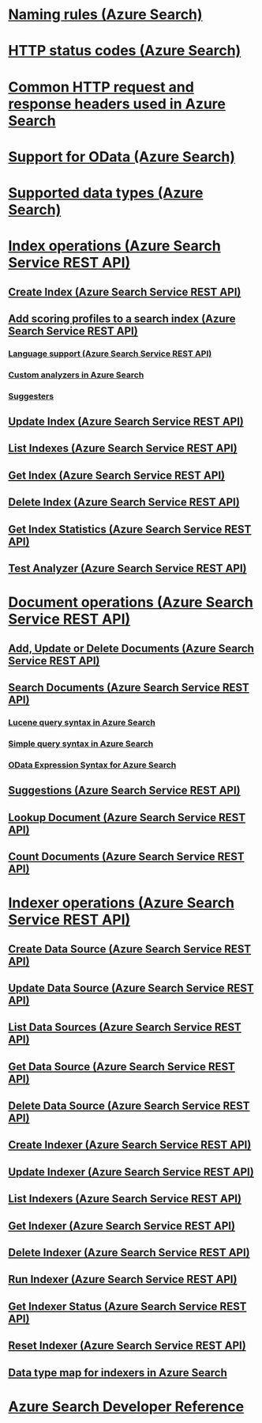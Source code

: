 # [Naming rules (Azure Search)](naming-rules.md)
# [HTTP status codes (Azure Search)](http-status-codes.md)
# [Common HTTP request and response headers used in Azure Search](common-http-request-and-response-headers-used-in-azure-search.md)
# [Support for OData (Azure Search)](support-for-odata.md)
# [Supported data types (Azure Search)](supported-data-types.md)
# [Index operations (Azure Search Service REST API)](index-operations.md)
## [Create Index (Azure Search Service REST API)](create-index.md)
## [Add scoring profiles to a search index (Azure Search Service REST API)](add-scoring-profiles-to-a-search-index.md)
### [Language support (Azure Search Service REST API)](language-support.md)
### [Custom analyzers in Azure Search](custom-analyzers-in-azure-search.md)
### [Suggesters](suggesters.md)
## [Update Index (Azure Search Service REST API)](update-index.md)
## [List Indexes (Azure Search Service REST API)](list-indexes.md)
## [Get Index (Azure Search Service REST API)](get-index.md)
## [Delete Index (Azure Search Service REST API)](delete-index.md)
## [Get Index Statistics (Azure Search Service REST API)](get-index-statistics.md)
## [Test Analyzer (Azure Search Service REST API)](test-analyzer.md)
# [Document operations (Azure Search Service REST API)](document-operations.md)
## [Add, Update or Delete Documents (Azure Search Service REST API)](addupdate-or-delete-documents.md)
## [Search Documents (Azure Search Service REST API)](search-documents.md)
### [Lucene query syntax in Azure Search](lucene-query-syntax-in-azure-search.md)
### [Simple query syntax in Azure Search](simple-query-syntax-in-azure-search.md)
### [OData Expression Syntax for Azure Search](odata-expression-syntax-for-azure-search.md)
## [Suggestions (Azure Search Service REST API)](suggestions.md)
## [Lookup Document (Azure Search Service REST API)](lookup-document.md)
## [Count Documents (Azure Search Service REST API)](count-documents.md)
# [Indexer operations (Azure Search Service REST API)](indexer-operations.md)
## [Create Data Source (Azure Search Service REST API)](create-data-source.md)
## [Update Data Source (Azure Search Service REST API)](update-data-source.md)
## [List Data Sources (Azure Search Service REST API)](list-data-sources.md)
## [Get Data Source (Azure Search Service REST API)](get-data-source.md)
## [Delete Data Source (Azure Search Service REST API)](delete-data-source.md)
## [Create Indexer (Azure Search Service REST API)](create-indexer.md)
## [Update Indexer (Azure Search Service REST API)](update-indexer.md)
## [List Indexers (Azure Search Service REST API)](list-indexers.md)
## [Get Indexer (Azure Search Service REST API)](get-indexer.md)
## [Delete Indexer (Azure Search Service REST API)](delete-indexer.md)
## [Run Indexer (Azure Search Service REST API)](run-indexer.md)
## [Get Indexer Status (Azure Search Service REST API)](get-indexer-status.md)
## [Reset Indexer (Azure Search Service REST API)](reset-indexer.md)
## [Data type map for indexers in Azure Search](data-type-map-for-indexers-in-azure-search.md)
# [Azure Search Developer Reference](developer-reference.md)
